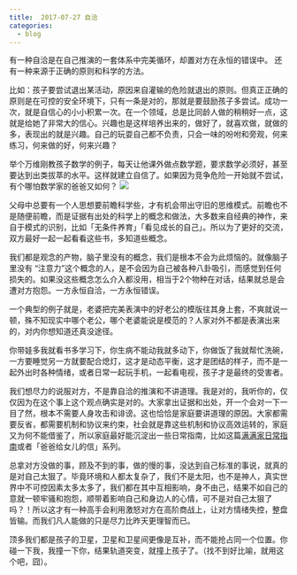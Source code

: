 ```yaml
---
title:  2017-07-27 自洽
categories: 
  - blog
---
```


有一种自洽是在自己推演的一套体系中完美循环，却置对方在永恒的错误中。
还有一种来源于正确的原则和科学的方法。

比如：孩子要尝试退出某活动，原因来自灌输的危险就退出的原则。但真正正确的原则是在可控的安全环境下，只有一条是对的，那就是要鼓励孩子多尝试。成功一次，就是自信心的小小积累一次。在一个领域，总是比同龄人做的稍稍好一点，这就是给她了非常大的信心。兴趣也是这样培养出来的，做好了，就喜欢做，就做的多，表现出的就是兴趣。自己的玩耍自己都不负责，只会一味的吩咐和旁观，何来练习，何来做的好，何来兴趣？

举个万维刚教孩子数学的例子，每天让他课外做点数学题，要求数学必须好，甚至要达到出类拔萃的水平。这样就建立自信了。如果因为竞争危险一开始就不尝试，有个哪怕数学家的爸爸又如何？
![](http://7xs0kh.com1.z0.glb.clouddn.com/2017-09-05-IMG_2022.PNG)


父母中总要有一个人思想要前瞻科学些，才有机会带出守旧的思维模式。前瞻也不是随便前瞻，而是证据有出处的科学上的概念和做法，大多数来自经典的神作，来自于模式的识别，比如「无条件养育」「看见成长的自己」。所以为了更好的交流，双方最好一起一起看看这些书，多知道些概念。

我们都是观念的产物，脑子里没有的概念，我们是根本不会为此烦恼的。就像脑子里没有 “注意力”这个概念的人，是不会因为自己被各种八卦吸引，而感觉到任何损失的。如果没这些概念怎么介入都没用，相当于2个物种在对话，结果就总是会遭对方抱怨。一方永恒自洽，一方永恒错误。

一个典型的例子就是，老婆把完美表演中的好老公的模版往其身上套，不爽就说一顿，殊不知现实中哪个老公，哪个老婆能说是模范的？人家对外不都是表演出来的，对内你想知道还真没途径。

你带娃多我就看书多学习下，你生病不能动我就多动下，你做饭了我就帮忙洗碗，一方要睡觉另一方就要配合熄灯，这才是动态平衡，这才是团结的样子，而不是一起外出时各种情绪，或者日常一起玩手机，一起看电视，孩子才是最终的受害者。

我们想尽力的说服对方，不是靠自洽的推演和不讲道理。我是对的，我听你的，仅仅因为在这个事上这个观点确实是对的。大家拿出证据和出处，开一个会对一下一目了然，根本不需要人身攻击和诽谤。这也恰恰是家庭要讲道理的原因。大家都需要反省，都需要机制和协议来约束，社会就是靠这些机制和协议高效运转的，家庭又为何不能借鉴了，所以家庭最好能沉淀出一些日常指南，比如这篇[满满家日常指南](https://bigv027.github.io/FamilyRules.html)或者「爸爸给女儿的信」系列。

总拿对方没做的事，顾及不到的事，做的慢的事，没达到自己标准的事说，就真的是对自己太狠了。毕竟环境和人都太复杂了，我们不是太阳，也不是神人，真实世界中不可控因素太多太多了，我们都在其中互相影响，身不由己，结果不如自己的意就一顿牢骚和抱怨，顺带着影响自己和身边人的心情，可不是对自己太狠了吗？！所以这才有一种高手会利用激怒对方在高阶商战上，让对方情绪失控，整盘皆输。而我们凡人能做的只是尽力比昨天更理智而已。

顶多我们都是孩子的卫星，卫星和卫星间更像是互补，而不能抢占同一个位置。你碰一下我，我撞一下你，结果轨道突变，就撞上孩子了。（找不到好比喻，就用这个吧，囧）。


